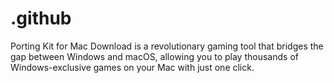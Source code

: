 # .github
Porting Kit for Mac Download is a revolutionary gaming tool that bridges the gap between Windows and macOS, allowing you to play thousands of Windows-exclusive games on your Mac with just one click.
